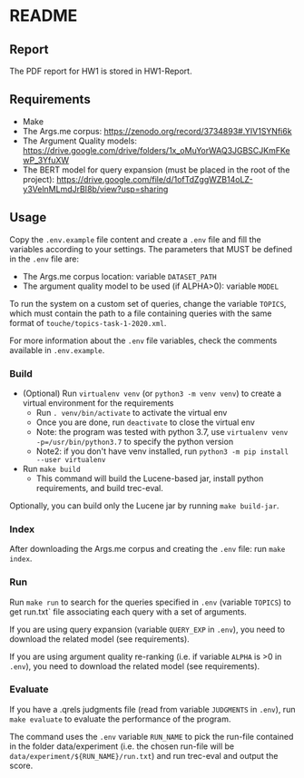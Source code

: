 # README #

## Report

The PDF report for HW1 is stored in HW1-Report.

## Requirements
- Make
- The Args.me corpus: https://zenodo.org/record/3734893#.YIV1SYNfi6k
- The Argument Quality models: https://drive.google.com/drive/folders/1x_oMuYorWAQ3JGBSCJKmFKewP_3YfuXW
- The BERT model for query expansion (must be placed in the root of the project): https://drive.google.com/file/d/1ofTdZggWZB14oLZ-y3VelnMLmdJrBI8b/view?usp=sharing

## Usage

Copy the `.env.example` file content and create a `.env` file and fill the variables according to your settings.
The parameters that MUST be defined in the `.env` file are:
- The Args.me corpus location: variable `DATASET_PATH`
- The argument quality model to be used (if ALPHA>0): variable `MODEL`

To run the system on a custom set of queries, change the variable `TOPICS`, which must contain the path to a file containing queries with the same format of `touche/topics-task-1-2020.xml`.

For more information about the `.env` file variables, check the comments available in `.env.example`.

### Build
- (Optional) Run `virtualenv venv` (or `python3 -m venv venv`) to create a virtual environment for the requirements 
    - Run `. venv/bin/activate` to activate the virtual env
    - Once you are done, run `deactivate` to close the virtual env
    - Note: the program was tested with python 3.7, use `virtualenv venv -p=/usr/bin/python3.7` to specify the python version
    - Note2: if you don't have venv installed, run `python3 -m pip install --user virtualenv`
- Run `make build`
  - This command will build the Lucene-based jar, install python requirements, and build trec-eval.
  
Optionally, you can build only the Lucene jar by running `make build-jar`.

### Index
After downloading the Args.me corpus and creating the `.env` file: run `make index`.

### Run
Run `make run` to search for the queries specified in `.env` (variable `TOPICS`) to get run.txt` file associating each query with a set of arguments.

If you are using query expansion (variable `QUERY_EXP` in `.env`), you need to download the related model (see requirements).

If you are using argument quality re-ranking (i.e. if variable `ALPHA` is >0 in `.env`), you need to download the related model (see requirements).

### Evaluate
If you have a .qrels judgments file (read from variable `JUDGMENTS` in `.env`), run `make evaluate` to evaluate the performance of the program. 

The command uses the `.env` variable `RUN_NAME` to pick the run-file contained in the folder data/experiment (i.e. the chosen run-file will be `data/experiment/${RUN_NAME}/run.txt`) and run trec-eval and output the score.  
